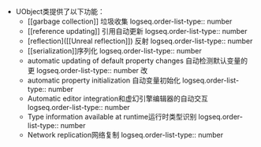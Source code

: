 - UObject类提供了以下功能：
	- [[garbage collection]] 垃圾收集
	  logseq.order-list-type:: number
	- [[reference updating]] 引用自动更新
	  logseq.order-list-type:: number
	- [reflection]([[Unreal reflection]]) 反射
	  logseq.order-list-type:: number
	- [[serialization]]序列化
	  logseq.order-list-type:: number
	- automatic updating of default property changes 自动检测默认变量的更
	  logseq.order-list-type:: number
	  改
	- automatic property initialization 自动变量初始化
	  logseq.order-list-type:: number
	- Automatic editor integration和虚幻引擎编辑器的自动交互
	  logseq.order-list-type:: number
	- Type information available at runtime运行时类型识别
	  logseq.order-list-type:: number
	- Network replication网络复制
	  logseq.order-list-type:: number